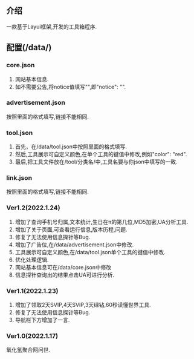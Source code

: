 ## 介绍
一款基于Layui框架,开发的工具箱程序.
## 配置(/data/)
### core.json
1. 网站基本信息.
2. 如不需要公告,将notice值填写"",即"notice": "".
### advertisement.json
按照里面的格式填写,链接不能相同.
### tool.json
1. 首先，在/data/tool.json中按照里面的格式填写.
2. 然后,工具展示可自定义颜色,在单个工具的键值中修改,例如"color": "red".
3. 最后,把工具文件放在/tool/分类名/中,工具名要与你json中填写的一致.
### link.json
按照里面的格式填写,链接不能相同.
### Ver1.2(2022.1.24)
1. 增加了查询手机号归属,文本统计,生日在π的第几位,MD5加密,UA分析工具.
2. 增加了关于页面,可查看运行信息,版本历程,问题.
3. 修复了无法使用信息探针等Bug.
4. 增加了广告位,在/data/advertisement.json中修改.
5. 工具展示可自定义颜色,在/data/tool.json单个工具的键值中修改.
6. 优化处理逻辑.
7. 网站基本信息可在/data/core.json中修改
8. 信息探针查询出的结果点击UA可进行分析.
### Ver1.1(2022.1.23)
1. 增加了领取2天SVIP,4天SVIP,3天绿钻,60秒读懂世界工具.
2. 修复了无法使用信息探针等Bug.
3. 导航栏下方增加了一言.
### Ver1.0(2022.1.17)
氧化氢聚合网问世.